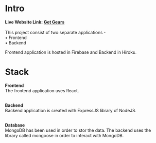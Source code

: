 # Intro
**Live Website Link: [Get Gears](https://lucent-platypus-0fa442.netlify.app/home)**  <br /><br />
This project consist of two separate applications - <br />
• Frontend <br />
• Backend <br />

Frontend application is hosted in Firebase and Backend in Hiroku.

# Stack
**Frontend**  <br />
The frontend application uses React.  <br />  <br />

**Backend**  <br />
Backend application is created with ExpressJS library of NodeJS.  <br /> <br />

**Database**  <br />
MongoDB has been used in order to stor the data. The backend uses the library called mongoose in order to interact with MongoDB.

